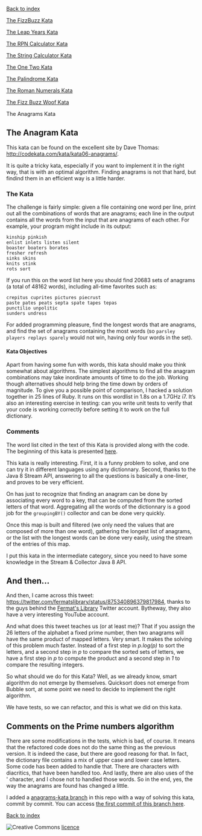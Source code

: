 [Back to index](/index.html)

[The FizzBuzz Kata](/katas/introductory/fizzbuzz-kata.html)

[The Leap Years Kata](/katas/introductory/leapyears-kata.html)

[The RPN Calculator Kata](/katas/introductory/rpncalculator-kata.html)

[The String Calculator Kata](/katas/introductory/stringcalculator-kata.html)

[The One Two Kata](/katas/introductory/onetwo-kata.html)

[The Palindrome Kata](/katas/introductory/palindrome-kata.html)

[The Roman Numerals Kata](/katas/intermediate/romannumerals-kata.html)

[The Fizz Buzz Woof Kata](/katas/intermediate/fizzbuzzwoof-kata.html)

The Anagrams Kata


## The Anagram Kata

This kata can be found on the excellent site by Dave Thomas: http://codekata.com/kata/kata06-anagrams/. 

It is quite a tricky kata, especially if you want to implement it in the right way, that is with an optimal algorithm. Finding anagrams is not that hard, but findind them in an efficient way is a little harder. 

### The Kata

The challenge is fairly simple: given a file containing one word per line, print out all the combinations of words that are anagrams; each line in the output contains all the words from the input that are anagrams of each other. For example, your program might include in its output:

```text
kinship pinkish
enlist inlets listen silent
boaster boaters borates
fresher refresh
sinks skins
knits stink
rots sort
```

If you run this on the word list here you should find 20683 sets of anagrams (a total of 48162 words), including all-time favorites such as: 

```text
crepitus cuprites pictures piecrust
paste pates peats septa spate tapes tepas
punctilio unpolitic
sunders undress
```

For added programming pleasure, find the longest words that are anagrams, and find the set of anagrams containing the most words (so `parsley players replays sparely` would not win, having only four words in the set).

#### Kata Objectives

Apart from having some fun with words, this kata should make you think somewhat about algorithms. The simplest algorithms to find all the anagram combinations may take inordinate amounts of time to do the job. Working though alternatives should help bring the time down by orders of magnitude. To give you a possible point of comparison, I hacked a solution together in 25 lines of Ruby. It runs on this wordlist in 1.8s on a 1.7GHz i7. It’s also an interesting exercise in testing: can you write unit tests to verify that your code is working correctly before setting it to work on the full dictionary.

### Comments

The word list cited in the text of this Kata is provided along with the code. The beginning of this kata is presented [here](katas/introductory/anagrams-kata.html). 

This kata is really interesting. First, it is a funny problem to solve, and one can try it in different languages using any dictionnary. Second, thanks to the Java 8 Stream API, answering to all the questions is basically a one-liner, and proves to be very efficient. 

On has just to recognize that finding an anagram can be done by associating every word to a key, that can be computed from the sorted letters of that word. Aggregating all the words of the dictionnary is a good job for the `groupingBY()` collector and can be done very quickly. 

Once this map is built and filtered (we only need the values that are composed of more than one word), gathering the longest list of anagrams, or the list with the longest words can be done very easily, using the stream of the entries of this map.
 
I put this kata in the intermediate category, since you need to have some knowledge in the Stream & Collector Java 8 API.
 
## And then...

And then, I came across this tweet: https://twitter.com/fermatslibrary/status/875340896379817984, thanks to the guys behind the [Fermat's Library](https://twitter.com/fermatslibrary) Twitter account. Bytheway, they also have a very interesting YouTube account. 

And what does this tweet teaches us (or at least me)? That if you assign the 26 letters of the alphabet a fixed prime number, then two anagrams will have the same product of mapped letters. Very smart. It makes the solving of this problem much faster. Instead of a first step in _p.log(p)_ to sort the letters, and a second step in _p_  to compare the sorted sets of letters, we have a first step in _p_ to compute the product and a second step in _1_ to compare the resulting integers. 

So what should we do for this Kata? Well, as we already know, smart algorithm do not emerge by themselves. Quicksort does not emerge from Bubble sort, at some point we need to decide to implement the right algorithm. 
 
We have tests, so we can refactor, and this is what we did on this kata. 

## Comments on the Prime numbers algorithm
 
There are some modifications in the tests, which is bad, of course. It means that the refactored code does not do the same thing as the previous version. It is indeed the case, but there are good reasong for that. In fact, the dictionary file contains a mix of upper case and lower case letters. Some code has been added to handle that. There are characters with diacritics, that have been handled too. And lastly, there are also uses of the ' character, and I chose not to handled those words. So in the end, yes, the way the anagrams are found has changed a little. 


I added a [anagrams-kata branch](https://github.com/JosePaumard/JosePaumard.github.io/tree/anagrams-kata) in this repo with a way of solving this kata, commit by commit. You can access [the first commit of this branch here](https://github.com/JosePaumard/JosePaumard.github.io/tree/6f7649615b6b016f8a75c829c478fa7857210b65). 


[Back to index](/index.html)

![Creative Commons](https://i.creativecommons.org/l/by-nc-sa/4.0/88x31.png) [licence](http://creativecommons.org/licenses/by-nc-sa/4.0/)
